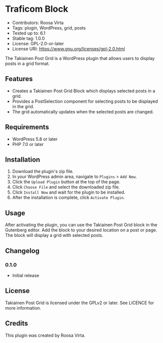 # Traficom Block
- Contributors: Roosa Virta
- Tags: plugin, WordPress, grid, posts
- Tested up to: 6.1
- Stable tag: 1.0.0
- License: GPL-2.0-or-later
- License URI: https://www.gnu.org/licenses/gpl-2.0.html

The Takiainen Post Grid is a WordPress plugin that allows users to display posts in a grid format.
## Features

- Creates a Takiainen Post Grid Block which displays selected posts in a grid.
- Provides a PostSelection component for selecting posts to be displayed in the grid.
- The grid automatically updates when the selected posts are changed.

## Requirements

- WordPress 5.8 or later
- PHP 7.0 or later

## Installation

1. Download the plugin's zip file.
2. In your WordPress admin area, navigate to `Plugins` > `Add New`.
3. Click the `Upload Plugin` button at the top of the page.
4. Click `Choose File` and select the downloaded zip file.
5. Click `Install Now` and wait for the plugin to be installed.
6. After the installation is complete, click `Activate Plugin`.

## Usage

After activating the plugin, you can use the Takiainen Post Grid block in the Gutenberg editor. Add the block to your desired location on a post or page. The block will display a grid with selected posts.

## Changelog

### 0.1.0

- Initial release

## License

Takiainen Post Grid is licensed under the GPLv2 or later. See LICENCE for more information.

## Credits

This plugin was created by Roosa Virta.
